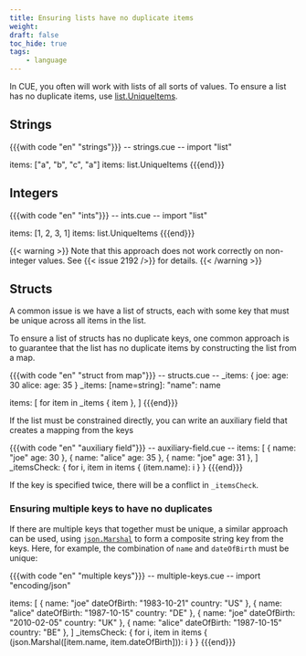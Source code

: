 ```yaml
---
title: Ensuring lists have no duplicate items
weight:
draft: false
toc_hide: true
tags:
    - language
---
```


In CUE, you often will work with lists of all sorts of values. To ensure a list
has no duplicate items, use
[list.UniqueItems](https://pkg.go.dev/cuelang.org/go/pkg/list#UniqueItems).

<!--more-->

## Strings

{{{with code "en" "strings"}}}
-- strings.cue --
import "list"

items: ["a", "b", "c", "a"]
items: list.UniqueItems
{{{end}}}

## Integers

{{{with code "en" "ints"}}}
-- ints.cue --
import "list"

items: [1, 2, 3, 1]
items: list.UniqueItems
{{{end}}}

{{< warning >}}
Note that this approach does not work correctly on non-integer values.
See {{< issue 2192 />}} for details.
{{< /warning >}}

## Structs

A common issue is we have a list of structs, each with some key that must be
unique across all items in the list.

To ensure a list of structs has no duplicate keys, one common approach is to
guarantee that the list has no duplicate items by constructing the list from a
map.

{{{with code "en" "struct from map"}}}
-- structs.cue --
_items: {
	joe: age:   30
	alice: age: 35
}
_items: [name=string]: "name": name

items: [
	for item in _items {
		item
	},
]
{{{end}}}

If the list must be constrained directly, you can write an auxiliary field that
creates a mapping from the keys

{{{with code "en" "auxiliary field"}}}
-- auxiliary-field.cue --
items: [
	{
		name: "joe"
		age:  30
	},
	{
		name: "alice"
		age:  35
	},
	{
		name: "joe"
		age:  31
	},
]
_itemsCheck: {
	for i, item in items {
		(item.name): i
	}
}
{{{end}}}

If the key is specified twice, there will be a conflict in `_itemsCheck`.

### Ensuring multiple keys to have no duplicates

If there are multiple keys that together must be unique, a similar approach can
be used, using
[`json.Marshal`](https://pkg.go.dev/cuelang.org/go/pkg/encoding/json)  to form a
composite string key from the keys. Here, for example, the combination of `name`
and `dateOfBirth` must be unique:

{{{with code "en" "multiple keys"}}}
-- multiple-keys.cue --
import "encoding/json"

items: [
	{
		name:        "joe"
		dateOfBirth: "1983-10-21"
		country:     "US"
	},
	{
		name:        "alice"
		dateOfBirth: "1987-10-15"
		country:     "DE"
	},
	{
		name:        "joe"
		dateOfBirth: "2010-02-05"
		country:     "UK"
	},
	{
		name:        "alice"
		dateOfBirth: "1987-10-15"
		country:     "BE"
	},
]
_itemsCheck: {
	for i, item in items {
		(json.Marshal([item.name, item.dateOfBirth])): i
	}
}
{{{end}}}
